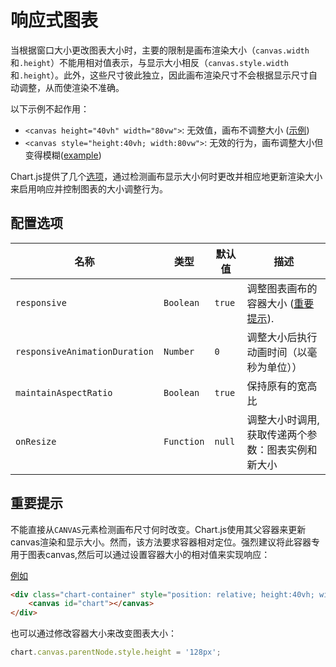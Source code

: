 # 响应式图表
当根据窗口大小更改图表大小时，主要的限制是画布渲染大小（`canvas.width`和`.height`）不能用相对值表示，与显示大小相反（`canvas.style.width`和`.height`）。此外，这些尺寸彼此独立，因此画布渲染尺寸不会根据显示尺寸自动调整，从而使渲染不准确。

以下示例不起作用：

- `<canvas height="40vh" width="80vw">`: 无效值，画布不调整大小 ([示例](https://codepen.io/chartjs/pen/oWLZaR))
- `<canvas style="height:40vh; width:80vw">`: 无效的行为，画布调整大小但变得模糊([example](https://codepen.io/chartjs/pen/WjxpmO))

Chart.js提供了几个[选项](#configuration-option)，通过检测画布显示大小何时更改并相应地更新渲染大小来启用响应并控制图表的大小调整行为。

## 配置选项

| 名称 | 类型 | 默认值 | 描述
| ---- | ---- | ------- | -----------
| `responsive` | `Boolean` | `true` | 调整图表画布的容器大小 ([重要提示](#important-note)).
| `responsiveAnimationDuration` | `Number` | `0` | 调整大小后执行动画时间（以毫秒为单位））
| `maintainAspectRatio` | `Boolean` | `true` | 保持原有的宽高比
| `onResize` | `Function` | `null` | 调整大小时调用,获取传递两个参数：图表实例和新大小

## 重要提示

不能直接从`CANVAS`元素检测画布尺寸何时改变。Chart.js使用其父容器来更新canvas渲染和显示大小。然而，该方法要求容器相对定位。强烈建议将此容器专用于图表canvas,然后可以通过设置容器大小的相对值来实现响应：

[例如](https://codepen.io/chartjs/pen/YVWZbz)
```html
<div class="chart-container" style="position: relative; height:40vh; width:80vw">
    <canvas id="chart"></canvas>
</div>
```
也可以通过修改容器大小来改变图表大小：

```javascript
chart.canvas.parentNode.style.height = '128px';
```
